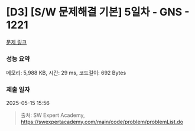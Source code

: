 # [D3] [S/W 문제해결 기본] 5일차 - GNS - 1221 

[문제 링크](https://swexpertacademy.com/main/code/problem/problemDetail.do?contestProbId=AV14jJh6ACYCFAYD) 

### 성능 요약

메모리: 5,988 KB, 시간: 29 ms, 코드길이: 692 Bytes

### 제출 일자

2025-05-15 15:56



> 출처: SW Expert Academy, https://swexpertacademy.com/main/code/problem/problemList.do